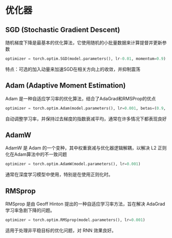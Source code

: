 # 优化器

## SGD (Stochastic Gradient Descent)

随机梯度下降是最基本的优化算法，它使用随机的小批量数据来计算提督并更新参数

```python
optimizer = torch.optim.SGD(model.parameters(), lr-0.01, momentum=0.9)
```

特点：可选的加入动量来加速SGD在相关方向上的收敛，并抑制震荡

## Adam (Adaptive Moment Estimation)

Adam 是一种自适应学习率的优化算法，结合了AdaGrad和RMSProp的优点

```python
optimizer = torch.optim.Adam(model.parameters(), lr=0.001, betas=(0.9, 0.999))
```

自动调整学习率，并保持过去梯度的指数衰减平均，通常在许多情况下都表现良好

## AdamW

AdamW 是 Adam 的一个变种，其中权重衰减与优化器逻辑解耦，以解决 L2 正则化在Adam算法中的不一致问题

```python
optimizer = torch.optim.AdamW(model.parameters(), lr=0.001)
```

通常在深度学习模型中使用，特别是在使用正则化时。

## RMSprop

RMSprop 是由 Geoff Hinton 提出的一种自适应学习率方法，旨在解决 AdaGrad 学习率急剧下降的问题。

```python
optimizer = torch.optim.RMSprop(model.parameters(), lr=0.001)
```

适用于处理非平稳目标的优化问题，对 RNN 效果良好。

